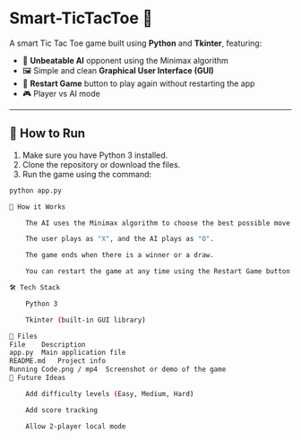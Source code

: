 # Smart-TicTacToe 🎯

A smart Tic Tac Toe game built using **Python** and **Tkinter**, featuring:

- 🧠 **Unbeatable AI** opponent using the Minimax algorithm
- 🖼️ Simple and clean **Graphical User Interface (GUI)**
- 🔁 **Restart Game** button to play again without restarting the app
- 🎮 Player vs AI mode

---

## 🚀 How to Run

1. Make sure you have Python 3 installed.
2. Clone the repository or download the files.
3. Run the game using the command:

```bash
python app.py

🧠 How it Works

    The AI uses the Minimax algorithm to choose the best possible move.

    The user plays as "X", and the AI plays as "O".

    The game ends when there is a winner or a draw.

    You can restart the game at any time using the Restart Game button.

🛠️ Tech Stack

    Python 3

    Tkinter (built-in GUI library)

📁 Files
File	Description
app.py	Main application file
README.md	Project info
Running Code.png / mp4	Screenshot or demo of the game
🤖 Future Ideas

    Add difficulty levels (Easy, Medium, Hard)

    Add score tracking

    Allow 2-player local mode

